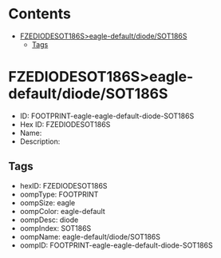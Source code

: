 



Contents
========

* [FZEDIODESOT186S>eagle-default/diode/SOT186S](#fzediodesot186seagle-defaultdiodesot186s)
	* [Tags](#tags)

# FZEDIODESOT186S>eagle-default/diode/SOT186S

- ID: FOOTPRINT-eagle-eagle-default-diode-SOT186S
- Hex ID: FZEDIODESOT186S
- Name: 
- Description: 

## Tags

- hexID: FZEDIODESOT186S
- oompType: FOOTPRINT
- oompSize: eagle
- oompColor: eagle-default
- oompDesc: diode
- oompIndex: SOT186S
- oompName: eagle-default/diode/SOT186S
- oompID: FOOTPRINT-eagle-eagle-default-diode-SOT186S
